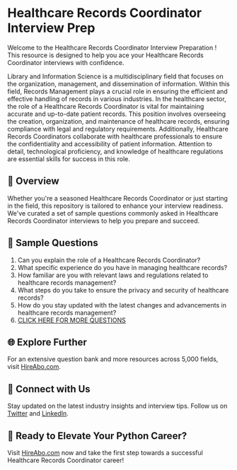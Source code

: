 # Healthcare Records Coordinator Interview Prep

Welcome to the Healthcare Records Coordinator Interview Preparation ! This resource is designed to help you ace your Healthcare Records Coordinator interviews with confidence.

Library and Information Science is a multidisciplinary field that focuses on the organization, management, and dissemination of information. Within this field, Records Management plays a crucial role in ensuring the efficient and effective handling of records in various industries. In the healthcare sector, the role of a Healthcare Records Coordinator is vital for maintaining accurate and up-to-date patient records. This position involves overseeing the creation, organization, and maintenance of healthcare records, ensuring compliance with legal and regulatory requirements. Additionally, Healthcare Records Coordinators collaborate with healthcare professionals to ensure the confidentiality and accessibility of patient information. Attention to detail, technological proficiency, and knowledge of healthcare regulations are essential skills for success in this role.

## 🚀 Overview

Whether you're a seasoned Healthcare Records Coordinator or just starting in the field, this repository is tailored to enhance your interview readiness. We've curated a set of sample questions commonly asked in Healthcare Records Coordinator interviews to help you prepare and succeed.

## 📝 Sample Questions

1. Can you explain the role of a Healthcare Records Coordinator?
2. What specific experience do you have in managing healthcare records?
3. How familiar are you with relevant laws and regulations related to healthcare records management?
4. What steps do you take to ensure the privacy and security of healthcare records?
5. How do you stay updated with the latest changes and advancements in healthcare records management?
6. [CLICK HERE FOR MORE QUESTIONS](https://hireabo.com/job/18_3_44/Healthcare%20Records%20Coordinator)

## 🌐 Explore Further

For an extensive question bank and more resources across 5,000 fields, visit [HireAbo.com](https://www.hireabo.com).

## 📱 Connect with Us

Stay updated on the latest industry insights and interview tips. Follow us on [Twitter](https://twitter.com/hireabo) and [LinkedIn](https://www.linkedin.com/in/hire-abo-3609972a8/).

## 🚀 Ready to Elevate Your Python Career?

Visit [HireAbo.com](https://www.hireabo.com) now and take the first step towards a successful Healthcare Records Coordinator career!